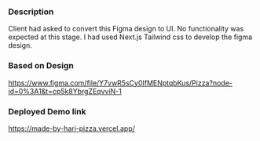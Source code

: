### Description 

Client had asked to convert this Figma design to UI. No functionality was expected at this stage. I had used Next.js Tailwind css to develop the figma design.

### Based on Design 

https://www.figma.com/file/Y7vwR5sCy0IfMENptqbKus/Pizza?node-id=0%3A1&t=cp5k8YbrgZEqvviN-1


### Deployed Demo link 

https://made-by-hari-pizza.vercel.app/
